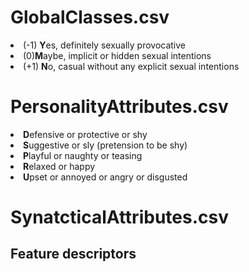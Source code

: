 
# GlobalClasses.csv
<li>(-1) <b>Y</b>es, definitely sexually provocative</li>
<li>(0)<b>M</b>aybe, implicit or hidden sexual intentions</li>
<li>(+1) <b>N</b>o, casual without any explicit sexual intentions</li>


# PersonalityAttributes.csv
<li><b>D</b>efensive or protective or shy</li>
<li><b>S</b>uggestive or sly (pretension to be shy)</li>
<li><b>P</b>layful or naughty or teasing</li>
<li><b>R</b>elaxed or happy</li>
<li><b>U</b>pset or annoyed or angry or disgusted</li>

# SynatcticalAttributes.csv

## Feature descriptors
